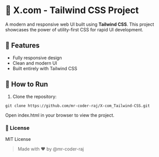 # 🚀 X.com - Tailwind CSS Project

A modern and responsive web UI built using **Tailwind CSS**. This project showcases the power of utility-first CSS for rapid UI development.

## 🎯 Features

- Fully responsive design
- Clean and modern UI
- Built entirely with Tailwind CSS

## 📁 How to Run

1. Clone the repository:
```
git clone https://github.com/mr-coder-raj/X-com_Tailwind-CSS.git
```
Open index.html in your browser to view the project.

### 📄 License
MIT License

> Made with ❤️ by @mr-coder-raj
